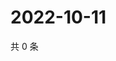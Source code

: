 # 2022-10-11

共 0 条

<!-- BEGIN WEIBO -->
<!-- 最后更新时间 Tue Oct 11 2022 09:47:38 GMT+0800 (China Standard Time) -->

<!-- END WEIBO -->
